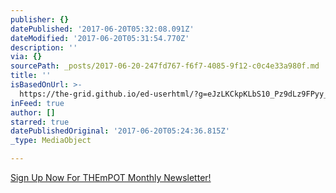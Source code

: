 ```yaml
---
publisher: {}
datePublished: '2017-06-20T05:32:08.091Z'
dateModified: '2017-06-20T05:31:54.770Z'
description: ''
via: {}
sourcePath: _posts/2017-06-20-247fd767-f6f7-4085-9f12-c0c4e33a980f.md
title: ''
isBasedOnUrl: >-
  https://the-grid.github.io/ed-userhtml/?g=eJzLKCkpKLbS10_Pz9dLz9FPyy_KLdY3MCwwLXItDQh1zMpOtnTOMQQABcUNAA
inFeed: true
author: []
starred: true
datePublishedOriginal: '2017-06-20T05:24:36.815Z'
_type: MediaObject

---
```

[Sign Up Now For THEmPOT Monthly Newsletter!][0]

[0]: https://goo.gl/forms/01p5rEuPUAjkc9Cl1